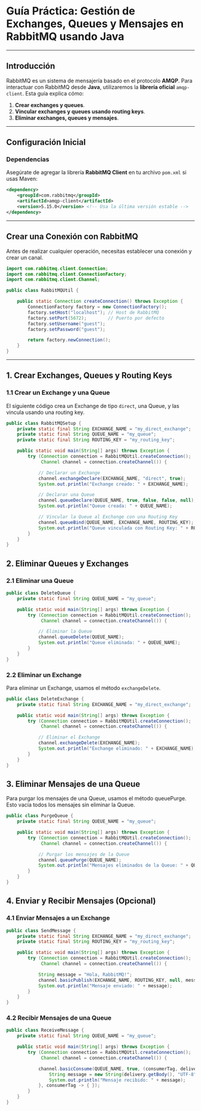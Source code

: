 # Guía Práctica: Gestión de Exchanges, Queues y Mensajes en RabbitMQ usando Java

---

## Introducción

RabbitMQ es un sistema de mensajería basado en el protocolo **AMQP**. Para interactuar con RabbitMQ desde **Java**, utilizaremos la **librería oficial** `amqp-client`. Esta guía explica cómo:

1. **Crear exchanges y queues**.
2. **Vincular exchanges y queues usando routing keys**.
3. **Eliminar exchanges, queues y mensajes**.

---

## Configuración Inicial

### Dependencias

Asegúrate de agregar la librería **RabbitMQ Client** en tu archivo `pom.xml` si usas Maven:

```xml
<dependency>
    <groupId>com.rabbitmq</groupId>
    <artifactId>amqp-client</artifactId>
    <version>5.15.0</version> <!-- Usa la última versión estable -->
</dependency>
```

---

## Crear una Conexión con RabbitMQ

Antes de realizar cualquier operación, necesitas establecer una conexión y crear un canal.

```java
import com.rabbitmq.client.Connection;
import com.rabbitmq.client.ConnectionFactory;
import com.rabbitmq.client.Channel;

public class RabbitMQUtil {

    public static Connection createConnection() throws Exception {
        ConnectionFactory factory = new ConnectionFactory();
        factory.setHost("localhost"); // Host de RabbitMQ
        factory.setPort(5672);        // Puerto por defecto
        factory.setUsername("guest");
        factory.setPassword("guest");

        return factory.newConnection();
    }
}
```
---

## 1. Crear Exchanges, Queues y Routing Keys

### 1.1 Crear un Exchange y una Queue

El siguiente código crea un Exchange de tipo `direct`, una Queue, y las vincula usando una routing key.

```java
public class RabbitMQSetup {
    private static final String EXCHANGE_NAME = "my_direct_exchange";
    private static final String QUEUE_NAME = "my_queue";
    private static final String ROUTING_KEY = "my_routing_key";

    public static void main(String[] args) throws Exception {
        try (Connection connection = RabbitMQUtil.createConnection();
             Channel channel = connection.createChannel()) {

            // Declarar un Exchange
            channel.exchangeDeclare(EXCHANGE_NAME, "direct", true);
            System.out.println("Exchange creado: " + EXCHANGE_NAME);

            // Declarar una Queue
            channel.queueDeclare(QUEUE_NAME, true, false, false, null);
            System.out.println("Queue creada: " + QUEUE_NAME);

            // Vincular la Queue al Exchange con una Routing Key
            channel.queueBind(QUEUE_NAME, EXCHANGE_NAME, ROUTING_KEY);
            System.out.println("Queue vinculada con Routing Key: " + ROUTING_KEY);
        }
    }
}
```

## 2. Eliminar Queues y Exchanges

### 2.1 Eliminar una Queue

```java
public class DeleteQueue {
    private static final String QUEUE_NAME = "my_queue";

    public static void main(String[] args) throws Exception {
        try (Connection connection = RabbitMQUtil.createConnection();
             Channel channel = connection.createChannel()) {

            // Eliminar la Queue
            channel.queueDelete(QUEUE_NAME);
            System.out.println("Queue eliminada: " + QUEUE_NAME);
        }
    }
}
```

### 2.2 Eliminar un Exchange
Para eliminar un Exchange, usamos el método `exchangeDelete`.

```java
public class DeleteExchange {
    private static final String EXCHANGE_NAME = "my_direct_exchange";

    public static void main(String[] args) throws Exception {
        try (Connection connection = RabbitMQUtil.createConnection();
             Channel channel = connection.createChannel()) {

            // Eliminar el Exchange
            channel.exchangeDelete(EXCHANGE_NAME);
            System.out.println("Exchange eliminado: " + EXCHANGE_NAME);
        }
    }
}
```

## 3. Eliminar Mensajes de una Queue

Para purgar los mensajes de una Queue, usamos el método queuePurge. Esto vacía todos los mensajes sin eliminar la Queue.

```java
public class PurgeQueue {
    private static final String QUEUE_NAME = "my_queue";

    public static void main(String[] args) throws Exception {
        try (Connection connection = RabbitMQUtil.createConnection();
             Channel channel = connection.createChannel()) {

            // Purgar los mensajes de la Queue
            channel.queuePurge(QUEUE_NAME);
            System.out.println("Mensajes eliminados de la Queue: " + QUEUE_NAME);
        }
    }
}
```

## 4. Enviar y Recibir Mensajes (Opcional)

### 4.1 Enviar Mensajes a un Exchange

```java
public class SendMessage {
    private static final String EXCHANGE_NAME = "my_direct_exchange";
    private static final String ROUTING_KEY = "my_routing_key";

    public static void main(String[] args) throws Exception {
        try (Connection connection = RabbitMQUtil.createConnection();
             Channel channel = connection.createChannel()) {

            String message = "Hola, RabbitMQ!";
            channel.basicPublish(EXCHANGE_NAME, ROUTING_KEY, null, message.getBytes());
            System.out.println("Mensaje enviado: " + message);
        }
    }
}
```

### 4.2 Recibir Mensajes de una Queue

```java
public class ReceiveMessage {
    private static final String QUEUE_NAME = "my_queue";

    public static void main(String[] args) throws Exception {
        try (Connection connection = RabbitMQUtil.createConnection();
             Channel channel = connection.createChannel()) {

            channel.basicConsume(QUEUE_NAME, true, (consumerTag, delivery) -> {
                String message = new String(delivery.getBody(), "UTF-8");
                System.out.println("Mensaje recibido: " + message);
            }, consumerTag -> { });
        }
    }
}
```